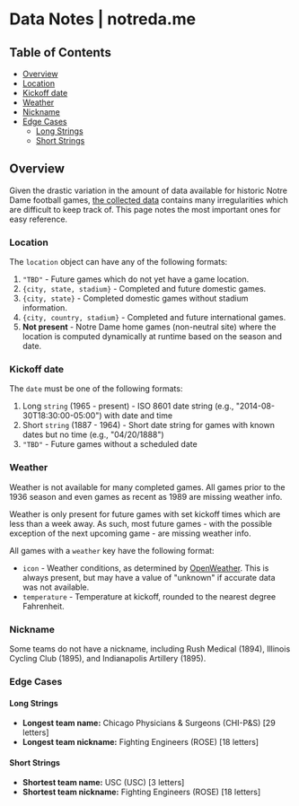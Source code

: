 # Data Notes | notreda.me

## Table of Contents

- [Overview](#overview)
- [Location](#location)
- [Kickoff date](#kickoff-date)
- [Weather](#weather)
- [Nickname](#nickname)
- [Edge Cases](#edge-cases)
  - [Long Strings](#long-strings)
  - [Short Strings](#short-strings)

## Overview

Given the drastic variation in the amount of data available for historic Notre Dame football games,
[the collected data](../data/) contains many irregularities which are difficult to keep
track of. This page notes the most important ones for easy reference.

### Location

The `location` object can have any of the following formats:

1. `"TBD"` - Future games which do not yet have a game location.
1. `{city, state, stadium}` - Completed and future domestic games.
1. `{city, state}` - Completed domestic games without stadium information.
1. `{city, country, stadium}` - Completed and future international games.
1. **Not present** - Notre Dame home games (non-neutral site) where the location is computed
   dynamically at runtime based on the season and date.

### Kickoff date

The `date` must be one of the following formats:

1. Long `string` (1965 - present) - ISO 8601 date string (e.g., "2014-08-30T18:30:00-05:00") with
   date and time
1. Short `string` (1887 - 1964) - Short date string for games with known dates but no time (e.g., "04/20/1888")
1. `"TBD"` - Future games without a scheduled date

### Weather

Weather is not available for many completed games. All games prior to the 1936 season and even games
as recent as 1989 are missing weather info.

Weather is only present for future games with set kickoff times which are less than a week away. As
such, most future games - with the possible exception of the next upcoming game - are missing
weather info.

All games with a `weather` key have the following format:

- `icon` - Weather conditions, as determined by [OpenWeather](https://openweathermap.org/). This is
always present, but may have a value of "unknown" if accurate data was not available.
- `temperature` - Temperature at kickoff, rounded to the nearest degree Fahrenheit.

### Nickname

Some teams do not have a nickname, including Rush Medical (1894), Illinois Cycling Club (1895), and
Indianapolis Artillery (1895).

### Edge Cases

#### Long Strings

- **Longest team name:** Chicago Physicians & Surgeons (CHI-P&S) [29 letters]
- **Longest team nickname:** Fighting Engineers (ROSE) [18 letters]

#### Short Strings

- **Shortest team name:** USC (USC) [3 letters]
- **Shortest team nickname:** Fighting Engineers (ROSE) [18 letters]

